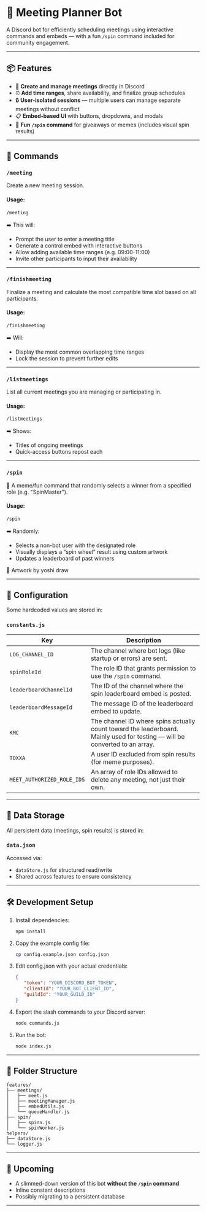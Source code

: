 # 🤖 Meeting Planner Bot

A Discord bot for efficiently scheduling meetings using interactive commands and embeds — with a fun `/spin` command included for community engagement.

---

## 📦 Features

- 📆 **Create and manage meetings** directly in Discord
- ⏰ **Add time ranges**, share availability, and finalize group schedules
- 🔒 **User-isolated sessions** — multiple users can manage separate meetings without conflict
- 📋 **Embed-based UI** with buttons, dropdowns, and modals
- 🎡 **Fun `/spin` command** for giveaways or memes (includes visual spin results)

---

## 🧩 Commands

### `/meeting`

Create a new meeting session.

#### Usage:
```bash
/meeting
```

➡️ This will:
- Prompt the user to enter a meeting title
- Generate a control embed with interactive buttons
- Allow adding available time ranges (e.g. 09:00-11:00)
- Invite other participants to input their availability

---

### `/finishmeeting`

Finalize a meeting and calculate the most compatible time slot based on all participants.

#### Usage:
```bash
/finishmeeting
```

➡️ Will:
- Display the most common overlapping time ranges
- Lock the session to prevent further edits

---

### `/listmeetings`

List all current meetings you are managing or participating in.

#### Usage:
```bash
/listmeetings
```

➡️ Shows:
- Titles of ongoing meetings
- Quick-access buttons repost each

---

### `/spin`

🎡 A meme/fun command that randomly selects a winner from a specified role (e.g. "SpinMaster").

#### Usage:
```bash
/spin
```

➡️ Randomly:
- Selects a non-bot user with the designated role
- Visually displays a “spin wheel” result using custom artwork
- Updates a leaderboard of past winners

📸 Artwork by yoshi draw

---

## 🔐 Configuration

Some hardcoded values are stored in:

### `constants.js`

| Key                     | Description                                                                 |
|------------------------|-----------------------------------------------------------------------------|
| `LOG_CHANNEL_ID`        | The channel where bot logs (like startup or errors) are sent.              |
| `spinRoleId`            | The role ID that grants permission to use the `/spin` command.             |
| `leaderboardChannelId`  | The ID of the channel where the spin leaderboard embed is posted.          |
| `leaderboardMessageId`  | The message ID of the leaderboard embed to update.                         |
| `KMC`                   | The channel ID where spins actually count toward the leaderboard. Mainly used for testing — will be converted to an array. |
| `TOXXA`                 | A user ID excluded from spin results (for meme purposes).                  |
| `MEET_AUTHORIZED_ROLE_IDS` | An array of role IDs allowed to delete any meeting, not just their own.      |

---

## 💾 Data Storage

All persistent data (meetings, spin results) is stored in:

### `data.json`

Accessed via:
- `dataStore.js` for structured read/write
- Shared across features to ensure consistency

---

## 🛠️ Development Setup

1. Install dependencies:
   ```bash
   npm install
   ```

2. Copy the example config file:
   ```bash
   cp config.example.json config.json
   ```
3. Edit config.json with your actual credentials:   
   ```json
   {
      "token": "YOUR_DISCORD_BOT_TOKEN",
      "clientId": "YOUR_BOT_CLIENT_ID",
      "guildId": "YOUR_GUILD_ID"
   }
   ```
4. Export the slash commands to your Discord server:
   ```bash
   node commands.js
   ```

5. Run the bot:
   ```bash
   node index.js
   ```

---

## 📁 Folder Structure

```
features/
├── meetings/
│   ├── meet.js
│   ├── meetingManager.js
│   ├── embedUtils.js
│   └── queueHandler.js
├── spin/
│   ├── spinn.js
│   └── spinWorker.js
helpers/
├── dataStore.js
└── logger.js

```

---

## 🔮 Upcoming

- A slimmed-down version of this bot **without the `/spin` command**
- Inline constant descriptions
- Possibly migrating to a persistent database

---
